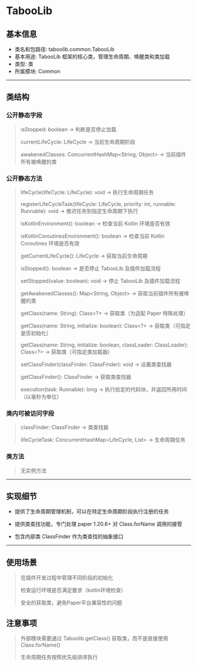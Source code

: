 # TabooLib

## 基本信息

- 类名和包路径: taboolib.common.TabooLib 
- 基本用途: TabooLib 框架的核心类，管理生命周期、唤醒类和类加载 
- 类型: 类 
- 所属模块: Common

---

## 类结构

### 公开静态字段

> isStopped: boolean -> 判断是否停止加载
> 
> currentLifeCycle: LifeCycle -> 当前生命周期阶段
> 
> awakenedClasses: ConcurrentHashMap<String, Object> -> 当前插件所有被唤醒的类

### 公开静态方法

> lifeCycle(lifeCycle: LifeCycle): void -> 执行生命周期任务
> 
> registerLifeCycleTask(lifeCycle: LifeCycle, priority: int, runnable: Runnable): void -> 推迟任务到指定生命周期下执行
> 
> isKotlinEnvironment(): boolean -> 检查当前 Kotlin 环境是否有效
> 
> isKotlinCoroutinesEnvironment(): boolean -> 检查当前 Kotlin Coroutines 环境是否有效
> 
> getCurrentLifeCycle(): LifeCycle -> 获取当前生命周期
> 
> isStopped(): boolean -> 是否停止 TabooLib 及插件加载流程
> 
> setStopped(value: boolean): void -> 停止 TabooLib 及插件加载流程
> 
> getAwakenedClasses(): Map<String, Object> -> 获取当前插件所有被唤醒的类
> 
> getClass(name: String): Class<?> -> 获取类（为适配 Paper 特殊处理）
> 
> getClass(name: String, initialize: boolean): Class<?> -> 获取类（可指定是否初始化）
> 
> getClass(name: String, initialize: boolean, classLoader: ClassLoader): Class<?> -> 获取类（可指定类加载器）
> 
> setClassFinder(classFinder: ClassFinder): void -> 设置类查找器
> 
> getClassFinder(): ClassFinder -> 获取类查找器
> 
> execution(task: Runnable): long -> 执行给定的代码块，并返回所用时间（以毫秒为单位）

### 类内可被访问字段

> classFinder: ClassFinder -> 类查找器
> 
> lifeCycleTask: ConcurrentHashMap<LifeCycle, List<LifeCycleTask>> -> 生命周期任务

### 类方法

> 无实例方法

---

## 实现细节

- 提供了生命周期管理机制，可以在特定生命周期阶段执行注册的任务

- 提供类查找功能，专门处理 paper 1.20.6+ 对 Class.forName 调用的接管

- 包含内部类 ClassFinder 作为类查找的抽象接口

--- 

## 使用场景

> 在插件开发过程中管理不同阶段的初始化
> 
> 检查运行环境是否满足要求（kotlin环境检查）
> 
> 安全的获取类，避免Paper平台兼容性的问题

## 注意事项

> 外部模块需要通过 Taboolib.getClass() 获取类，而不是直接使用 Class.forName()
> 
> 生命周期任务按照优先级排序执行
